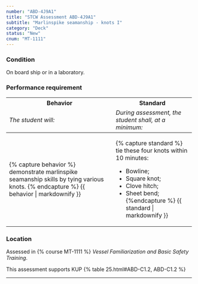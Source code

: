 ```yaml
---
number: "ABD-4J9A1"
title: "STCW Assessment ABD-4J9A1"
subtitle: "Marlinspike seamanship - knots I"
category: "Deck"
status: "New"
cnum: "MT-1111"
---
```

### Condition

On board ship or in a laboratory.

### Performance requirement 

<table width='100%' class='Guidelines'>
 <thead>
 <tr>
     <th class='thirty'>Behavior</th>
     <th class='seventy'>Standard</th>
 </tr>
 <tr>
     <td><em>The student will:</em></td>
     <td><em>During assessment, the student shall, at a minimum:</em></td>
 </tr>
 </thead>
 <tbody>
 

<tr><td>

{% capture behavior %}
demonstrate marlinspike seamanship skills by tying various knots.
{% endcapture %}
{{ behavior | markdownify }}

</td><td>

{% capture standard %}
tie these four knots within 10 minutes:

*  Bowline;  
*  Square knot;  
*  Clove hitch;  
*  Sheet bend;  
{%endcapture %}
{{ standard | markdownify }}

</td></tr>



 </tbody>
 </table>

### Location

Assessed in  {% course  MT-1111 %}  *Vessel Familiarization and Basic Safety Training*.

This assessment supports KUP {% table 25.html#ABD-C1.2, ABD-C1.2 %}

***

